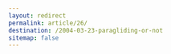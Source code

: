 ```yaml
---
layout: redirect
permalink: article/26/
destination: /2004-03-23-paragliding-or-not
sitemap: false
---
```

